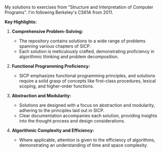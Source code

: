 My solutions to exercises from "Structure and Interpretation of Computer Programs". I'm following Berkeley's CS61A from 2011.

**Key Highlights:**

1. **Comprehensive Problem-Solving:**
   - The repository contains solutions to a wide range of problems spanning various chapters of SICP.
   - Each solution is meticulously crafted, demonstrating proficiency in algorithmic thinking and problem decomposition.

2. **Functional Programming Proficiency:**
   - SICP emphasizes functional programming principles, and solutions require a solid grasp of concepts like first-class procedures, lexical scoping, and higher-order functions.

3. **Abstraction and Modularity:**
   - Solutions are designed with a focus on abstraction and modularity, adhering to the principles laid out in SICP.
   - Clear documentation accompanies each solution, providing insights into the thought process and design considerations.

4. **Algorithmic Complexity and Efficiency:**
   - Where applicable, attention is given to the efficiency of algorithms, demonstrating an understanding of time and space complexity.


